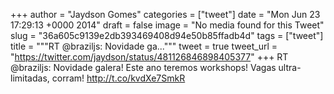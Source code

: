 
+++
author = "Jaydson Gomes"
categories = ["tweet"]
date = "Mon Jun 23 17:29:13 +0000 2014"
draft = false
image = "No media found for this Tweet"
slug = "36a605c9139e2db393469408d94e50b85ffadb4d"
tags = ["tweet"]
title = """RT @braziljs: Novidade ga..."""
tweet = true
tweet_url = "https://twitter.com/jaydson/status/481126846898405377"
+++
RT @braziljs: Novidade galera! Este ano teremos workshops! Vagas ultra-limitadas, corram! http://t.co/kvdXe7SmkR
